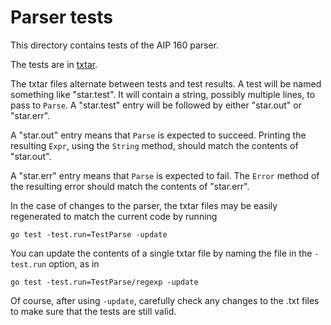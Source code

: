 # Parser tests

This directory contains tests of the AIP 160 parser.

The tests are in
[txtar](https://pkg.go.dev/golang.org/x/tools/txtar).

The txtar files alternate between tests and test results. A test will
be named something like "star.test". It will contain a string,
possibly multiple lines, to pass to `Parse`.  A "star.test" entry will
be followed by either "star.out" or "star.err".

A "star.out" entry means that `Parse` is expected to succeed. Printing
the resulting `Expr`, using the `String` method, should match the
contents of "star.out".

A "star.err" entry means that `Parse` is expected to fail. The `Error`
method of the resulting error should match the contents of "star.err".

In the case of changes to the parser, the txtar files may be easily
regenerated to match the current code by running

    go test -test.run=TestParse -update

You can update the contents of a single txtar file by naming the file
in the `-test.run` option, as in

    go test -test.run=TestParse/regexp -update

Of course, after using `-update`, carefully check any changes to the
.txt files to make sure that the tests are still valid.
